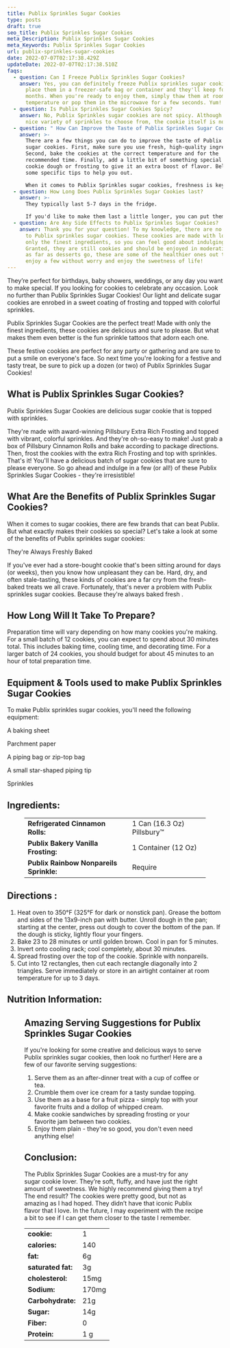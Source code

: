 ```yaml
---
title: Publix Sprinkles Sugar Cookies
type: posts
draft: true
seo_title: Publix Sprinkles Sugar Cookies
meta_Description: Publix Sprinkles Sugar Cookies
meta_Keywords: Publix Sprinkles Sugar Cookies
url: publix-sprinkles-sugar-cookies
date: 2022-07-07T02:17:38.429Z
updateDate: 2022-07-07T02:17:38.510Z
faqs:
  - question: Can I Freeze Publix Sprinkles Sugar Cookies?
    answer: Yes, you can definitely freeze Publix sprinkles sugar cookies! Just
      place them in a freezer-safe bag or container and they'll keep for up to 6
      months. When you're ready to enjoy them, simply thaw them at room
      temperature or pop them in the microwave for a few seconds. Yum!
  - question: Is Publix Sprinkles Sugar Cookies Spicy?
    answer: No, Publix Sprinkles sugar cookies are not spicy. Although there is a
      nice variety of sprinkles to choose from, the cookie itself is not spicy.
  - question: " How Can Improve the Taste of Publix Sprinkles Sugar Cookies?"
    answer: >-
      There are a few things you can do to improve the taste of Publix Sprinkles
      sugar cookies. First, make sure you use fresh, high-quality ingredients.
      Second, bake the cookies at the correct temperature and for the
      recommended time. Finally, add a little bit of something special to the
      cookie dough or frosting to give it an extra boost of flavor. Below are
      some specific tips to help you out.

      When it comes to Publix Sprinkles sugar cookies, freshness is key. Make sure all of your ingredients are fresh before getting started. This means using fresh butter, eggs, and flour. If your ingredients are not fresh, the cookies will not taste as good.
  - question: How Long Does Publix Sprinkles Sugar Cookies last?
    answer: >-
      They typically last 5-7 days in the fridge.

      If you'd like to make them last a little longer, you can put them in the freezer and they'll be good for up to 2 months. Just make sure to let them thaw at room temperature before serving.
  - question: Are Any Side Effects to Publix Sprinkles Sugar Cookies?
    answer: Thank you for your question! To my knowledge, there are no side effects
      to Publix sprinkles sugar cookies. These cookies are made with love and
      only the finest ingredients, so you can feel good about indulging in them.
      Granted, they are still cookies and should be enjoyed in moderation, but
      as far as desserts go, these are some of the healthier ones out there. So
      enjoy a few without worry and enjoy the sweetness of life!
---
```

They’re perfect for birthdays, baby showers, weddings, or any day you want to make special. If you looking for cookies to celebrate any occasion. Look no further than Publix Sprinkles Sugar Cookies! Our light and delicate sugar cookies are enrobed in a sweet coating of frosting and topped with colorful sprinkles. 

Publix Sprinkles Sugar Cookies are the perfect treat! Made with only the finest ingredients, these cookies are delicious and sure to please. But what makes them even better is the fun sprinkle tattoos that adorn each one.

These festive cookies are perfect for any party or gathering and are sure to put a smile on everyone's face. So next time you're looking for a festive and tasty treat, be sure to pick up a dozen (or two) of Publix Sprinkles Sugar Cookies!

## **What is Publix Sprinkles Sugar Cookies?**

Publix Sprinkles Sugar Cookies are delicious sugar cookie that is topped with sprinkles.

They're made with award-winning Pillsbury Extra Rich Frosting and topped with vibrant, colorful sprinkles. And they're oh-so-easy to make! Just grab a box of Pillsbury Cinnamon Rolls and bake according to package directions. Then, frost the cookies with the extra Rich Frosting and top with sprinkles. That's it! You'll have a delicious batch of sugar cookies that are sure to please everyone. So go ahead and indulge in a few (or all!) of these Publix Sprinkles Sugar Cookies - they're irresistible!

## **What Are the Benefits of Publix Sprinkles Sugar Cookies?**

When it comes to sugar cookies, there are few brands that can beat Publix. But what exactly makes their cookies so special? Let's take a look at some of the benefits of Publix sprinkles sugar cookies:

They're Always Freshly Baked

If you've ever had a store-bought cookie that's been sitting around for days (or weeks), then you know how unpleasant they can be. Hard, dry, and often stale-tasting, these kinds of cookies are a far cry from the fresh-baked treats we all crave. Fortunately, that's never a problem with Publix sprinkles sugar cookies. Because they're always baked fresh .

## **How Long Will It Take To Prepare?**

Preparation time will vary depending on how many cookies you're making. For a small batch of 12 cookies, you can expect to spend about 30 minutes total. This includes baking time, cooling time, and decorating time. For a larger batch of 24 cookies, you should budget for about 45 minutes to an hour of total preparation time.

## **Equipment & Tools used to make Publix Sprinkles Sugar Cookies**

To make Publix sprinkles sugar cookies, you'll need the following equipment:

A baking sheet

Parchment paper

A piping bag or zip-top bag

A small star-shaped piping tip

Sprinkles

## **Ingredients:**

<figure class="wp-block-table is-style-stripes">
  <table>
    <tbody>
      <tr>
        <td>
          <strong>Refrigerated Cinnamon Rolls:</strong>
        </td>
        <td>1 Can (16.3 Oz) Pillsbury™</td>
      </tr>
      <tr>
        <td>
          <strong>Publix Bakery Vanilla Frosting:</strong>
        </td>
        <td>1 Container (12 Oz) </td>
      </tr>
      <tr>
        <td>
          <strong>Publix Rainbow Nonpareils Sprinkle:</strong>
        </td>
        <td>Require</td>
      </tr>

 </tbody>
  </table>
</figure>

## **Directions :**

1. Heat oven to 350°F (325°F for dark or nonstick pan). Grease the bottom and sides of the 13x9-inch pan with butter. Unroll dough in the pan; starting at the center, press out dough to cover the bottom of the pan. If the dough is sticky, lightly flour your fingers.
2. Bake 23 to 28 minutes or until golden brown. Cool in pan for 5 minutes.
3. Invert onto cooling rack; cool completely, about 30 minutes.
4. Spread frosting over the top of the cookie. Sprinkle with nonpareils.
5. Cut into 12 rectangles, then cut each rectangle diagonally into 2 triangles. Serve immediately or store in an airtight container at room temperature for up to 3 days.

## **Nutrition Information:**

<figure class="wp-block-table is-style-stripes">
  <table> 
    <tbody>
<tr>
        <td>
          <strong>cookie:</strong>
        </td>
        <td>1</td>
      </tr>
      <tr>
        <td>
          <strong>calories:</strong>
        </td>
        <td> 140</td>
      </tr>
      <tr>
        <td>
          <strong>fat:</strong>
        </td>
        <td>6g</td>
      </tr>
      <tr>
        <td>
          <strong>saturated fat:</strong>
        </td>
        <td>3g </td>
      </tr>
<tr>
        <td>
          <strong>cholesterol:</strong>
        </td>
        <td>15mg </td>
      </tr>
<tr>
        <td>
          <strong>Sodium:</strong>
        </td>
        <td>170mg</td>
     </tr>
<tr>
        <td>
          <strong>Carbohydrate:</strong>
        </td>
        <td> 21g </td>
     </tr>
<tr>
        <td>
          <strong>Sugar:</strong>
        </td>
        <td>14g</td>
     </tr>
<tr>
        <td>
          <strong>Fiber:</strong>
        </td>
        <td>0</td>
     </tr>
<tr>
        <td>
          <strong>Protein:</strong>
        </td>
        <td>1 g</td>
     </tr>

## **Amazing Serving Suggestions for Publix Sprinkles Sugar Cookies**

If you're looking for some creative and delicious ways to serve Publix sprinkles sugar cookies, then look no further! Here are a few of our favorite serving suggestions:

1. Serve them as an after-dinner treat with a cup of coffee or tea.
2. Crumble them over ice cream for a tasty sundae topping.
3. Use them as a base for a fruit pizza - simply top with your favorite fruits and a dollop of whipped cream.
4. Make cookie sandwiches by spreading frosting or your favorite jam between two cookies.
5. Enjoy them plain - they're so good, you don't even need anything else!

## **Conclusion:**

The Publix Sprinkles Sugar Cookies are a must-try for any sugar cookie lover. They’re soft, fluffy, and have just the right amount of sweetness. We highly recommend giving them a try! The end result? The cookies were pretty good, but not as amazing as I had hoped. They didn’t have that iconic Publix flavor that I love. In the future, I may experiment with the recipe a bit to see if I can get them closer to the taste I remember.